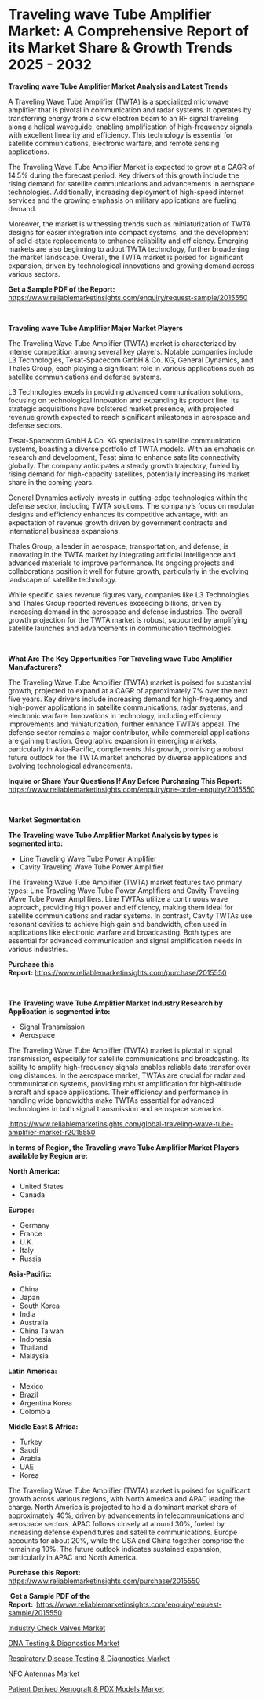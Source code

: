 <p><h1>Traveling wave Tube Amplifier Market: A Comprehensive Report of its Market Share & Growth Trends 2025 - 2032</h1></p><p><strong>Traveling wave Tube Amplifier Market Analysis and Latest Trends</strong></p>
<p><p>A Traveling Wave Tube Amplifier (TWTA) is a specialized microwave amplifier that is pivotal in communication and radar systems. It operates by transferring energy from a slow electron beam to an RF signal traveling along a helical waveguide, enabling amplification of high-frequency signals with excellent linearity and efficiency. This technology is essential for satellite communications, electronic warfare, and remote sensing applications.</p><p>The Traveling Wave Tube Amplifier Market is expected to grow at a CAGR of 14.5% during the forecast period. Key drivers of this growth include the rising demand for satellite communications and advancements in aerospace technologies. Additionally, increasing deployment of high-speed internet services and the growing emphasis on military applications are fueling demand. </p><p>Moreover, the market is witnessing trends such as miniaturization of TWTA designs for easier integration into compact systems, and the development of solid-state replacements to enhance reliability and efficiency. Emerging markets are also beginning to adopt TWTA technology, further broadening the market landscape. Overall, the TWTA market is poised for significant expansion, driven by technological innovations and growing demand across various sectors.</p></p>
<p><strong>Get a Sample PDF of the Report:&nbsp;</strong> <a href="https://www.reliablemarketinsights.com/enquiry/request-sample/2015550?utm_campaign=2956&utm_medium=2&utm_source=Github&utm_content=ia&utm_term=06042025&utm_id=traveling-wave-tube-amplifier">https://www.reliablemarketinsights.com/enquiry/request-sample/2015550</a></p>
<p>&nbsp;</p>
<p><strong>Traveling wave Tube Amplifier Major Market Players</strong></p>
<p><p>The Traveling Wave Tube Amplifier (TWTA) market is characterized by intense competition among several key players. Notable companies include L3 Technologies, Tesat-Spacecom GmbH & Co. KG, General Dynamics, and Thales Group, each playing a significant role in various applications such as satellite communications and defense systems.</p><p>L3 Technologies excels in providing advanced communication solutions, focusing on technological innovation and expanding its product line. Its strategic acquisitions have bolstered market presence, with projected revenue growth expected to reach significant milestones in aerospace and defense sectors.</p><p>Tesat-Spacecom GmbH & Co. KG specializes in satellite communication systems, boasting a diverse portfolio of TWTA models. With an emphasis on research and development, Tesat aims to enhance satellite connectivity globally. The company anticipates a steady growth trajectory, fueled by rising demand for high-capacity satellites, potentially increasing its market share in the coming years.</p><p>General Dynamics actively invests in cutting-edge technologies within the defense sector, including TWTA solutions. The company’s focus on modular designs and efficiency enhances its competitive advantage, with an expectation of revenue growth driven by government contracts and international business expansions.</p><p>Thales Group, a leader in aerospace, transportation, and defense, is innovating in the TWTA market by integrating artificial intelligence and advanced materials to improve performance. Its ongoing projects and collaborations position it well for future growth, particularly in the evolving landscape of satellite technology.</p><p>While specific sales revenue figures vary, companies like L3 Technologies and Thales Group reported revenues exceeding billions, driven by increasing demand in the aerospace and defense industries. The overall growth projection for the TWTA market is robust, supported by amplifying satellite launches and advancements in communication technologies.</p></p>
<p>&nbsp;</p>
<p><strong>What Are The Key Opportunities For Traveling wave Tube Amplifier Manufacturers?</strong></p>
<p><p>The Traveling Wave Tube Amplifier (TWTA) market is poised for substantial growth, projected to expand at a CAGR of approximately 7% over the next five years. Key drivers include increasing demand for high-frequency and high-power applications in satellite communications, radar systems, and electronic warfare. Innovations in technology, including efficiency improvements and miniaturization, further enhance TWTA’s appeal. The defense sector remains a major contributor, while commercial applications are gaining traction. Geographic expansion in emerging markets, particularly in Asia-Pacific, complements this growth, promising a robust future outlook for the TWTA market anchored by diverse applications and evolving technological advancements.</p></p>
<p><strong>Inquire or Share Your Questions If Any Before Purchasing This Report:</strong> <a href="https://www.reliablemarketinsights.com/enquiry/pre-order-enquiry/2015550?utm_campaign=2956&utm_medium=2&utm_source=Github&utm_content=ia&utm_term=06042025&utm_id=traveling-wave-tube-amplifier">https://www.reliablemarketinsights.com/enquiry/pre-order-enquiry/2015550</a></p>
<p>&nbsp;</p>
<p><strong>Market Segmentation</strong></p>
<p><strong>The Traveling wave Tube Amplifier Market Analysis by types is segmented into:</strong></p>
<p><ul><li>Line Traveling Wave Tube Power Amplifier</li><li>Cavity Traveling Wave Tube Power Amplifier</li></ul></p>
<p><p>The Traveling Wave Tube Amplifier (TWTA) market features two primary types: Line Traveling Wave Tube Power Amplifiers and Cavity Traveling Wave Tube Power Amplifiers. Line TWTAs utilize a continuous wave approach, providing high power and efficiency, making them ideal for satellite communications and radar systems. In contrast, Cavity TWTAs use resonant cavities to achieve high gain and bandwidth, often used in applications like electronic warfare and broadcasting. Both types are essential for advanced communication and signal amplification needs in various industries.</p></p>
<p><strong>Purchase this Report:&nbsp;</strong><a href="https://www.reliablemarketinsights.com/purchase/2015550?utm_campaign=2956&utm_medium=2&utm_source=Github&utm_content=ia&utm_term=06042025&utm_id=traveling-wave-tube-amplifier">https://www.reliablemarketinsights.com/purchase/2015550</a></p>
<p>&nbsp;</p>
<p><strong>The Traveling wave Tube Amplifier Market Industry Research by Application is segmented into:</strong></p>
<p><ul><li>Signal Transmission</li><li>Aerospace</li></ul></p>
<p><p>The Traveling Wave Tube Amplifier (TWTA) market is pivotal in signal transmission, especially for satellite communications and broadcasting. Its ability to amplify high-frequency signals enables reliable data transfer over long distances. In the aerospace market, TWTAs are crucial for radar and communication systems, providing robust amplification for high-altitude aircraft and space applications. Their efficiency and performance in handling wide bandwidths make TWTAs essential for advanced technologies in both signal transmission and aerospace scenarios.</p></p>
<p><a href="https://www.reliablemarketinsights.com/global-traveling-wave-tube-amplifier-market-r2015550?utm_campaign=2956&utm_medium=2&utm_source=Github&utm_content=ia&utm_term=06042025&utm_id=traveling-wave-tube-amplifier">&nbsp;https://www.reliablemarketinsights.com/global-traveling-wave-tube-amplifier-market-r2015550</a></p>
<p><strong>In terms of Region, the Traveling wave Tube Amplifier Market Players available by Region are:</strong></p>
<p>
    <p> <strong> North America: </strong>
        <ul>
            <li>United States</li>
            <li>Canada</li>
        </ul>
        </p> 
    <p> <strong> Europe: </strong>
        <ul>
            <li>Germany</li>
            <li>France</li>
            <li>U.K.</li>
            <li>Italy</li>
            <li>Russia</li>
        </ul>
        </p> 
    <p> <strong> Asia-Pacific: </strong>
        <ul>
            <li>China</li>
            <li>Japan</li>
            <li>South Korea</li>
            <li>India</li>
            <li>Australia</li>
            <li>China Taiwan</li>
            <li>Indonesia</li>
            <li>Thailand</li>
            <li>Malaysia</li>
        </ul>
        </p> 
    <p> <strong> Latin America: </strong>
        <ul>
            <li>Mexico</li>
            <li>Brazil</li>
            <li>Argentina Korea</li>
            <li>Colombia</li>
        </ul>
        </p> 
    <p> <strong> Middle East & Africa: </strong>
        <ul>
            <li>Turkey</li>
            <li>Saudi</li>
            <li>Arabia</li>
            <li>UAE</li>
            <li>Korea</li>
        </ul>
    </p>
    </p>
<p><p>The Traveling Wave Tube Amplifier (TWTA) market is poised for significant growth across various regions, with North America and APAC leading the charge. North America is projected to hold a dominant market share of approximately 40%, driven by advancements in telecommunications and aerospace sectors. APAC follows closely at around 30%, fueled by increasing defense expenditures and satellite communications. Europe accounts for about 20%, while the USA and China together comprise the remaining 10%. The future outlook indicates sustained expansion, particularly in APAC and North America.</p></p>
<p><strong>Purchase this Report: </strong><a href="https://www.reliablemarketinsights.com/purchase/2015550?utm_campaign=2956&utm_medium=2&utm_source=Github&utm_content=ia&utm_term=06042025&utm_id=traveling-wave-tube-amplifier">https://www.reliablemarketinsights.com/purchase/2015550</a></p>
<p>&nbsp;<strong>Get a Sample PDF of the Report:&nbsp;&nbsp;</strong><a href="https://www.reliablemarketinsights.com/enquiry/request-sample/2015550?utm_campaign=2956&utm_medium=2&utm_source=Github&utm_content=ia&utm_term=06042025&utm_id=traveling-wave-tube-amplifier">https://www.reliablemarketinsights.com/enquiry/request-sample/2015550</a></p>
<p><strong></strong></p>
<p><p><a href="https://www.linkedin.com/pulse/industry-check-valves-market-sizeshare-recent-development-7care?utm_campaign=2956&utm_medium=2&utm_source=Github&utm_content=ia&utm_term=06042025&utm_id=traveling-wave-tube-amplifier">Industry Check Valves Market</a></p><p><a href="https://www.linkedin.com/pulse/dna-testing-diagnostics-market-size-share-analysis-projecting-1u0ec?utm_campaign=2956&utm_medium=2&utm_source=Github&utm_content=ia&utm_term=06042025&utm_id=traveling-wave-tube-amplifier">DNA Testing & Diagnostics Market</a></p><p><a href="https://www.linkedin.com/pulse/future-revenue-demand-forecast-respiratory-disease-testing-1lkjc?utm_campaign=2956&utm_medium=2&utm_source=Github&utm_content=ia&utm_term=06042025&utm_id=traveling-wave-tube-amplifier">Respiratory Disease Testing & Diagnostics Market</a></p><p><a href="https://github.com/lizonbochil23/Market-Research-Report-List-1/blob/main/nfc-antennas-market.md?utm_campaign=2956&utm_medium=2&utm_source=Github&utm_content=ia&utm_term=06042025&utm_id=traveling-wave-tube-amplifier">NFC Antennas Market</a></p><p><a href="https://www.linkedin.com/pulse/patient-derived-xenograft-pdx-models-market-forecasted-rtosc?utm_campaign=2956&utm_medium=2&utm_source=Github&utm_content=ia&utm_term=06042025&utm_id=traveling-wave-tube-amplifier">Patient Derived Xenograft & PDX Models Market</a></p></p>